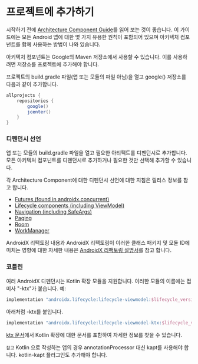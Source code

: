 # 프로젝트에 추가하기

시작하기 전에 [Architecture Component Guide](https://developer.android.com/jetpack/docs/getting-started)를 읽어 보는 것이 좋습니다. 이 가이드에는 모든 Android 앱에 대한 몇 가지 유용한 원칙이 포함되어 있으며 아키텍처 컴포넌트를 함께 사용하는 방법이 나와 있습니다.

아키텍처 컴포넌트는 Google의 Maven 저장소에서 사용할 수 있습니다. 이를 사용하려면 저장소를 프로젝트에 추가해야 합니다.

프로젝트의 build.gradle 파일\(앱 또는 모듈의 파일 아님\)을 열고 google\(\) 저장소를 다음과 같이 추가합니다.

```groovy
allprojects {
    repositories {
        google()
        jcenter()
    }
}
```

### 디펜던시 선언 <a id="toc_1"></a>

앱 또는 모듈의 build.gradle 파일을 열고 필요한 아티팩트를 디펜던시로 추가합니다. 모든 아키텍처 컴포넌트를 디펜던시로 추가하거나 필요한 것만 선택해 추가할 수 있습니다. 

각 Architecture Component에 대한 디펜던시 선언에 대한 지침은 릴리스 정보를 참고 합니다.

* [Futures \(found in androidx.concurrent\)](https://developer.android.com/jetpack/androidx/releases/concurrent)
* [Lifecycle components \(including ViewModel\)](https://developer.android.com/jetpack/androidx/releases/lifecycle)
* [Navigation \(including SafeArgs\)](https://developer.android.com/jetpack/androidx/releases/navigation)
* [Paging](https://developer.android.com/jetpack/androidx/releases/paging)
* [Room](https://developer.android.com/jetpack/androidx/releases/room)
* [WorkManager](https://developer.android.com/jetpack/androidx/releases/work)

AndroidX 리팩토링 내용과 AndroidX 리팩토링이 이러한 클래스 패키지 및 모듈 ID에 미치는 영향에 대한 자세한 내용은 [AndroidX 리팩토링 설명서](https://developer.android.com/topic/libraries/support-library/refactor)를 참고 합니다.

### 코틀린 <a id="toc_2"></a>

여러 AndroidX 디펜던시는 Kotlin 확장 모듈을 지원합니다. 이러한 모듈의 이름에는 접미사 "-ktx"가 붙습니다. 예:

```groovy
implementation "androidx.lifecycle:lifecycle-viewmodel:$lifecycle_version"
```

아래처럼 -ktx를 붙입니다.

```groovy
implementation "androidx.lifecycle:lifecycle-viewmodel-ktx:$lifecycle_version"
```

[ktx 문서](https://developer.android.com/kotlin/ktx)에서 Kotlin 확장에 대한 문서를 포함하여 자세한 정보를 찾을 수 있습니다.

`참고` Kotlin 으로 작성하는 앱의 경우 annotationProcessor 대신 kapt를 사용해야 합니다. kotlin-kapt 플러그인도 추가해야 합니다.

